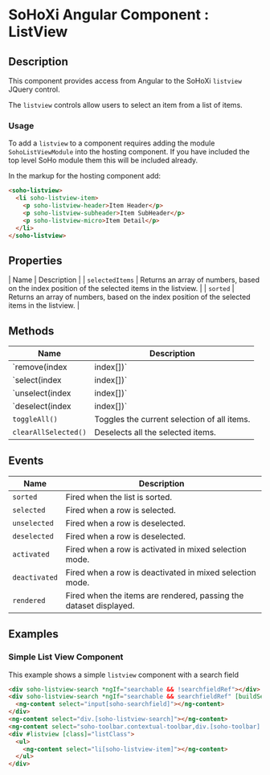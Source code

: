 # SoHoXi Angular Component : ListView

## Description

This component provides access from Angular to the SoHoXi `listview` JQuery control.

The `listview` controls allow users to select an item from a list of items.

### Usage

To add a `listview` to a component requires adding the module `SohoListViewModule` into the hosting component.  If you have included the top level SoHo module them this will be included already.

In the markup for the hosting component add:

```html
<soho-listview>
  <li soho-listview-item>
    <p soho-listview-header>Item Header</p>
    <p soho-listview-subheader>Item SubHeader</p>
    <p soho-listview-micro>Item Detail</p>
  </li>
</soho-listview>
```

## Properties

| Name | Description |
| `selectedItems` | Returns an array of numbers, based on the index position of the selected items in the listview. |
| `sorted` | Returns an array of numbers, based on the index position of the selected items in the listview. |

## Methods

| Name | Description |
| --- | --- |
| `remove(index | index[])` | Remove the item(s) at the given index (or indices) from the listview. |
| `select(index | index[])` | Select the item(s) at the given index (or indices) from the listview. |
| `unselect(index | index[])` | Deselect the item(s) at the given index (or indices) from the listview. (Deprecated) use deselect. |
| `deselect(index | index[])` | Deselect the item(s) at the given index (or indices) from the listview. |
| `toggleAll()` | Toggles the current selection of all items. |
| `clearAllSelected()` | Deselects all the selected items. |

## Events

| Name | Description |
| --- | --- |
| `sorted` | Fired when the list is sorted. |
| `selected` | Fired when a row is selected. |
| `unselected` | Fired when a row is deselected. |
| `deselected` | Fired when a row is deselected. |
| `activated` | Fired when a row is activated in mixed selection mode. |
| `deactivated` | Fired when a row is deactivated in mixed selection mode. |
| `rendered` | Fired when the items are rendered, passing the dataset displayed. |

## Examples

### Simple List View Component

This example shows a simple `listview` component with a search field

```html
<div soho-listview-search *ngIf="searchable && !searchfieldRef"></div>
<div soho-listview-search *ngIf="searchable && searchfieldRef" [buildSearch]="false">
  <ng-content select="input[soho-searchfield]"></ng-content>
</div>
<ng-content select="div.[soho-listview-search]"></ng-content>
<ng-content select="soho-toolbar.contextual-toolbar,div.[soho-toolbar].contextual-toolbar"></ng-content>
<div #listview [class]="listClass">
  <ul>
    <ng-content select="li[soho-listview-item]"></ng-content>
  </ul>
</div>
```
